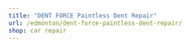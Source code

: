 ```yaml
---
title: "DENT FORCE Paintless Dent Repair"
url: /edmonton/dent-force-paintless-dent-repair/
shop: car repair
---
```

